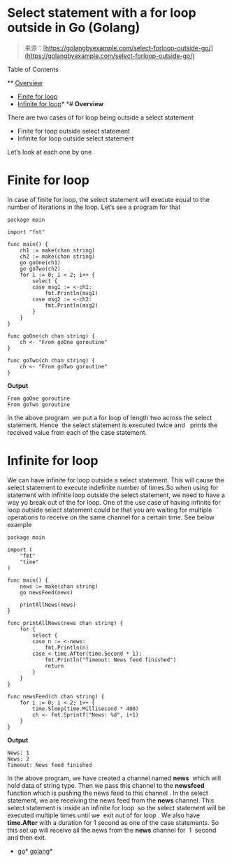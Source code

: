 <!--yml
category: 未分类
date: 2024-10-13 06:23:28
-->

# Select statement with a for loop outside in Go (Golang)

> 来源：[https://golangbyexample.com/select-forloop-outside-go/](https://golangbyexample.com/select-forloop-outside-go/)

Table of Contents

 **   [Overview](#Overview "Overview")
*   [Finite for loop](#Finite_for_loop "Finite for loop")
*   [Infinite for loop](#Infinite_for_loop "Infinite for loop")*  *# **Overview**

There are two cases of for loop being outside a select statement

*   Finite for loop outside select statement
*   Infinite for loop outside select statement

Let’s look at each one by one

# **Finite for loop**

In case of finite for loop, the select statement will execute equal to the number of iterations in the loop. Let’s see a program for that

```
package main

import "fmt"

func main() {
    ch1 := make(chan string)
    ch2 := make(chan string)
    go goOne(ch1)
    go goTwo(ch2)
    for i := 0; i < 2; i++ {
        select {
        case msg1 := <-ch1:
            fmt.Println(msg1)
        case msg2 := <-ch2:
            fmt.Println(msg2)
        }
    }
}

func goOne(ch chan string) {
    ch <- "From goOne goroutine"
}

func goTwo(ch chan string) {
    ch <- "From goTwo goroutine"
}
```

**Output**

```
From goOne goroutine
From goTwo goroutine
```

In the above program  we put a for loop of length two across the select statement. Hence  the select statement is executed twice and   prints the received value from each of the case statement.

# **Infinite for loop**

We can have infinite for loop outside a select statement. This will cause the select statement to execute indefinite number of times.So when using for statement with infinite loop outside the select statement, we need to have a way yo break out of the for loop. One of the use case of having infinite for loop outside select statement could be that you are waiting for multiple operations to receive on the same channel for a certain time. See below example

```
package main

import (
	"fmt"
	"time"
)

func main() {
	news := make(chan string)
	go newsFeed(news)

	printAllNews(news)
}

func printAllNews(news chan string) {
	for {
		select {
		case n := <-news:
			fmt.Println(n)
		case <-time.After(time.Second * 1):
			fmt.Println("Timeout: News feed finished")
			return
		}
	}
}

func newsFeed(ch chan string) {
	for i := 0; i < 2; i++ {
		time.Sleep(time.Millisecond * 400)
		ch <- fmt.Sprintf("News: %d", i+1)
	}
}
```

**Output**

```
News: 1
News: 2
Timeout: News feed finished
```

In the above program, we have created a channel named **news**  which will hold data of string type. Then we pass this channel to the **newsfeed** function which is pushing the news feed to this channel . In the select statement, we are receiving the news feed from the **news** channel. This select statement is inside an infinite for loop  so the select statement will be executed multiple times until we  exit out of for loop . We also have **time.After** with a duration for 1 second as one of the case statements. So this set up will receive all the news from the **news** channel for  1  second and then exit. 

*   [go](https://golangbyexample.com/tag/go/)*   [golang](https://golangbyexample.com/tag/golang/)*